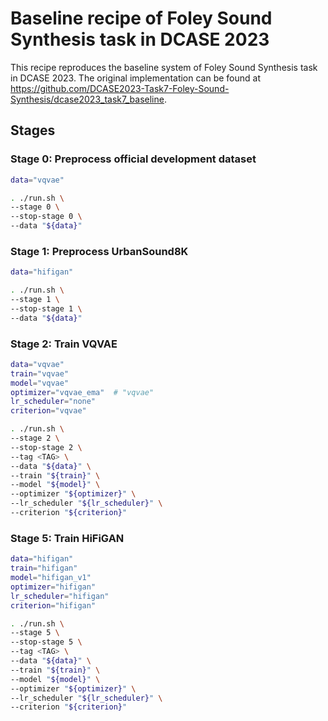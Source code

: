 # Baseline recipe of Foley Sound Synthesis task in DCASE 2023

This recipe reproduces the baseline system of Foley Sound Synthesis task in DCASE 2023.
The original implementation can be found at https://github.com/DCASE2023-Task7-Foley-Sound-Synthesis/dcase2023_task7_baseline.

## Stages

### Stage 0: Preprocess official development dataset

```sh
data="vqvae"

. ./run.sh \
--stage 0 \
--stop-stage 0 \
--data "${data}"
```

### Stage 1: Preprocess UrbanSound8K

```sh
data="hifigan"

. ./run.sh \
--stage 1 \
--stop-stage 1 \
--data "${data}"
```

### Stage 2: Train VQVAE

```sh
data="vqvae"
train="vqvae"
model="vqvae"
optimizer="vqvae_ema"  # "vqvae"
lr_scheduler="none"
criterion="vqvae"

. ./run.sh \
--stage 2 \
--stop-stage 2 \
--tag <TAG> \
--data "${data}" \
--train "${train}" \
--model "${model}" \
--optimizer "${optimizer}" \
--lr_scheduler "${lr_scheduler}" \
--criterion "${criterion}"
```

### Stage 5: Train HiFiGAN

```sh
data="hifigan"
train="hifigan"
model="hifigan_v1"
optimizer="hifigan"
lr_scheduler="hifigan"
criterion="hifigan"

. ./run.sh \
--stage 5 \
--stop-stage 5 \
--tag <TAG> \
--data "${data}" \
--train "${train}" \
--model "${model}" \
--optimizer "${optimizer}" \
--lr_scheduler "${lr_scheduler}" \
--criterion "${criterion}"
```
